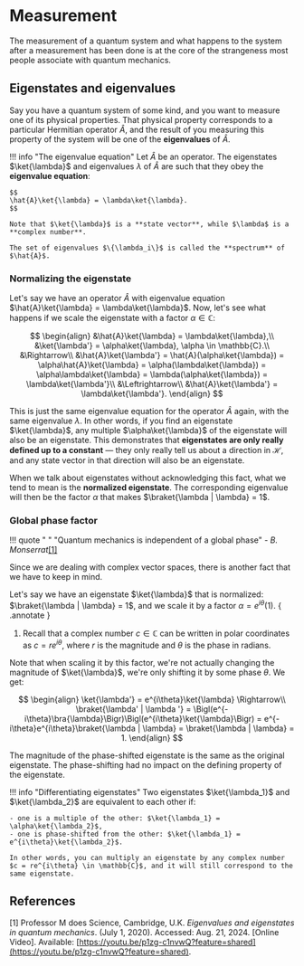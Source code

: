# Measurement
The measurement of a quantum system and what happens to the system after a measurement has been done is at the core of the strangeness most people associate with quantum mechanics.

## Eigenstates and eigenvalues
Say you have a quantum system of some kind, and you want to measure one of its physical properties. That physical property corresponds to a particular Hermitian operator $\hat{A}$, and the result of you measuring this property of the system will be one of the **eigenvalues** of $\hat{A}$.

!!! info "The eigenvalue equation"
    Let $\hat{A}$ be an operator. The eigenstates $\ket{\lambda}$ and eigenvalues $\lambda$ of $\hat{A}$ are such that they obey the **eigenvalue equation**:

    $$
    \hat{A}\ket{\lambda} = \lambda\ket{\lambda}.
    $$

    Note that $\ket{\lambda}$ is a **state vector**, while $\lambda$ is a **complex number**.

    The set of eigenvalues $\{\lambda_i\}$ is called the **spectrum** of $\hat{A}$.


### Normalizing the eigenstate
Let's say we have an operator $\hat{A}$ with eigenvalue equation $\hat{A}\ket{\lambda} = \lambda\ket{\lambda}$. Now, let's see what happens if we scale the eigenstate with a factor $\alpha \in \mathbb{C}$:

$$
\begin{align}
    &\hat{A}\ket{\lambda} = \lambda\ket{\lambda},\\
    &\ket{\lambda'} = \alpha\ket{\lambda}, \alpha \in \mathbb{C}.\\
    &\Rightarrow\\
    &\hat{A}\ket{\lambda'} = \hat{A}(\alpha\ket{\lambda}) = \alpha\hat{A}\ket{\lambda} = \alpha(\lambda\ket{\lambda}) = \alpha\lambda\ket{\lambda} = \lambda(\alpha\ket{\lambda}) = \lambda\ket{\lambda'}\\
    &\Leftrightarrow\\
    &\hat{A}\ket{\lambda'} = \lambda\ket{\lambda'}.
\end{align}
$$

This is just the same eigenvalue equation for the operator $\hat{A}$ again, with the same eigenvalue $\lambda$. In other words, if you find an eigenstate $\ket{\lambda}$, any multiple $\alpha\ket{\lambda}$ of the eigenstate will also be an eigenstate. This demonstrates that **eigenstates are only really defined up to a constant** &mdash; they only really tell us about a direction in $\mathcal{H}$, and any state vector in that direction will also be an eigenstate.

When we talk about eigenstates without acknowledging this fact, what we tend to mean is the **normalized eigenstate**. The corresponding eigenvalue will then be the factor $\alpha$ that makes $\braket{\lambda | \lambda} = 1$.

### Global phase factor
!!! quote " "
    "Quantum mechanics is independent of a global phase" - *B. Monserrat*[[1]](#prof-m-eigen)

Since we are dealing with complex vector spaces, there is another fact that we have to keep in mind.

Let's say we have an eigenstate $\ket{\lambda}$ that is normalized: $\braket{\lambda | \lambda} = 1$, and we scale it by a factor $\alpha = e^{i\theta}$(1).
{ .annotate }

1.    Recall that a complex number $c \in \mathbb{C}$ can be written in polar coordinates as $c = re^{i\theta}$, where $r$ is the magnitude and $\theta$ is the phase in radians.

Note that when scaling it by this factor, we're not actually changing the magnitude of $\ket{\lambda}$, we're only shifting it by some phase $\theta$. We get:

$$
\begin{align}
    \ket{\lambda'} = e^{i\theta}\ket{\lambda} \Rightarrow\\
    \braket{\lambda' | \lambda '} = \Bigl(e^{-i\theta}\bra{\lambda}\Bigr)\Bigl(e^{i\theta}\ket{\lambda}\Bigr) = e^{-i\theta}e^{i\theta}\braket{\lambda | \lambda} = \braket{\lambda | \lambda} = 1.
\end{align}
$$

The magnitude of the phase-shifted eigenstate is the same as the original eigenstate. The phase-shifting had no impact on the defining property of the eigenstate.

!!! info "Differentiating eigenstates"
    Two eigenstates $\ket{\lambda_1}$ and $\ket{\lambda_2}$ are equivalent to each other if:

    - one is a multiple of the other: $\ket{\lambda_1} = \alpha\ket{\lambda_2}$,
    - one is phase-shifted from the other: $\ket{\lambda_1} = e^{i\theta}\ket{\lambda_2}$.

    In other words, you can multiply an eigenstate by any complex number $c = re^{i\theta} \in \mathbb{C}$, and it will still correspond to the same eigenstate.

## References
<span id="prof-m-eigen">[1]</span> Professor M does Science, Cambridge, U.K. *Eigenvalues and eigenstates in quantum mechanics*. (July 1, 2020). Accessed: Aug. 21, 2024. [Online Video]. Available: [https://youtu.be/p1zg-c1nvwQ?feature=shared](https://youtu.be/p1zg-c1nvwQ?feature=shared).